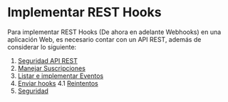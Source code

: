 # Implementar REST Hooks

Para implementar REST Hooks (De ahora en adelante Webhooks) en una aplicación Web, es necesario contar con un API REST, además de considerar lo siguiente:

  1. [Seguridad API REST](api_security.md)
  2. [Manejar Suscripciones](subscriptions.md)
  3. [Listar e implementar Eventos](events.md)
  4. [Enviar hooks](hooks.md)
    4.1 [Reintentos](retries.md)
  5. [Seguridad](security.md)
